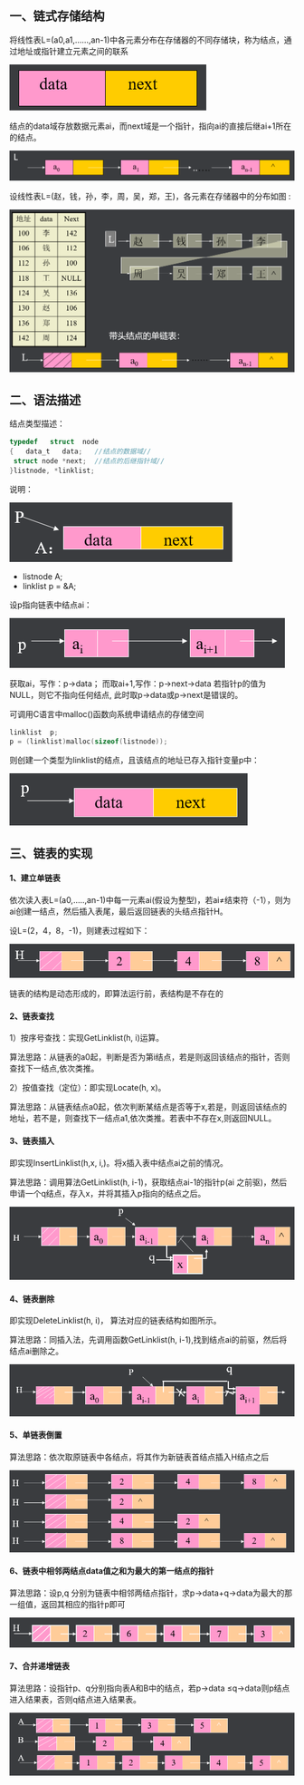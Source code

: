## 一、链式存储结构

将线性表L=(a0,a1,……,an-1)中各元素分布在存储器的不同存储块，称为结点，通过地址或指针建立元素之间的联系 

![链式存储](../images/15.png)

结点的data域存放数据元素ai，而next域是一个指针，指向ai的直接后继ai+1所在的结点。

![链式存储](../images/16.png)

设线性表L=(赵，钱，孙，李，周，吴，郑，王)，各元素在存储器中的分布如图 :

![链式存储](../images/17.png)



## 二、语法描述

结点类型描述： 

```c
typedef   struct  node
{   data_t   data;   //结点的数据域//
 struct node *next;  //结点的后继指针域//
}listnode, *linklist; 
```
说明：

![链式存储](../images/18.png)

- listnode A;
- linklist p = &A; 

设p指向链表中结点ai：

![链式存储](../images/19.png)

获取ai，写作：p->data；
而取ai+1,写作：p->next->data
若指针p的值为NULL，则它不指向任何结点, 此时取p->data或p->next是错误的。  

可调用C语言中malloc()函数向系统申请结点的存储空间

```c
linklist  p;     
p = (linklist)malloc(sizeof(listnode));
```

则创建一个类型为linklist的结点，且该结点的地址已存入指针变量p中：

![链式存储](../images/20.png)

## 三、链表的实现

#### 1、建立单链表

依次读入表L=(a0,.....,an-1)中每一元素ai(假设为整型)，若ai≠结束符（-1），则为ai创建一结点，然后插入表尾，最后返回链表的头结点指针H。

设L=(2，4，8，-1)，则建表过程如下：

![链式存储](../images/21.png)

链表的结构是动态形成的，即算法运行前，表结构是不存在的

#### 2、链表查找  

1）按序号查找：实现GetLinklist(h, i)运算。

算法思路：从链表的a0起，判断是否为第i结点，若是则返回该结点的指针，否则查找下一结点,依次类推。

2）按值查找（定位）：即实现Locate(h, x)。

算法思路：从链表结点a0起，依次判断某结点是否等于x,若是，则返回该结点的地址，若不是，则查找下一结点a1,依次类推。若表中不存在x,则返回NULL。

#### 3、链表插入

即实现InsertLinklist(h,x, i,)。将x插入表中结点ai之前的情况。

算法思路：调用算法GetLinklist(h,
i-1)，获取结点ai-1的指针p(ai 之前驱)，然后申请一个q结点，存入x，并将其插入p指向的结点之后。

![链式存储](../images/22.png)

#### 4、链表删除

即实现DeleteLinklist(h, i)， 算法对应的链表结构如图所示。

算法思路：同插入法，先调用函数GetLinklist(h, i-1),找到结点ai的前驱，然后将结点ai删除之。

![链式存储](../images/23.png)

#### 5、单链表倒置

算法思路：依次取原链表中各结点，将其作为新链表首结点插入H结点之后

![链式存储](../images/24.png)

#### 6、链表中相邻两结点data值之和为最大的第一结点的指针

算法思路：设p,q 分别为链表中相邻两结点指针，求p->data+q->data为最大的那一组值，返回其相应的指针p即可

![链式存储](../images/25.png)

#### 7、合并递增链表

算法思路：设指针p、q分别指向表A和B中的结点，若p->data ≤q->data则p结点进入结果表，否则q结点进入结果表。

![链式存储](../images/26.png)
